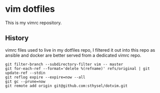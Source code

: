 # vim dotfiles

This is my vimrc repository.

## History
vimrc files used to live in my dotfiles repo, I filtered it out into this repo as ansible and docker are better served
from a dedicated vimrc repo.
```
git filter-branch --subdirectory-filter vim -- master
git for-each-ref --format='delete %(refname)' refs/original | git update-ref --stdin
git reflog expire --expire=now --all
git gc --prune=now
git remote add origin git@github.com:sthysel/dotvim.git
```
